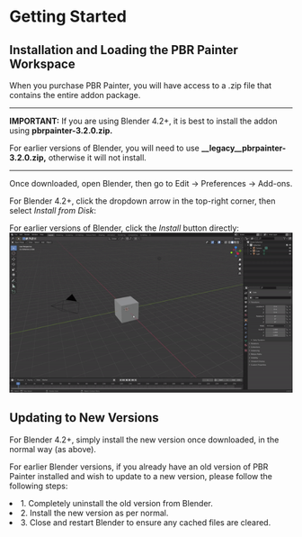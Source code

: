 # Getting Started

## Installation and Loading the PBR Painter Workspace

When you purchase PBR Painter, you will have access to a .zip file that contains the entire addon package.

*************

**IMPORTANT:** If you are using Blender 4.2+, it is best to install the addon using **pbrpainter-3.2.0.zip.**

For earlier versions of Blender, you will need to use **__legacy__pbrpainter-3.2.0.zip,** otherwise it will not install.

*************

Once downloaded, open Blender, then go to Edit -> Preferences -> Add-ons.

For Blender 4.2+, click the dropdown arrow in the top-right corner, then select *Install from Disk*:

For earlier versions of Blender, click the *Install* button directly:
![Screenshot](img/installation.gif)

## Updating to New Versions

For Blender 4.2+, simply install the new version once downloaded, in the normal way (as above).

For earlier Blender versions, if you already have an old version of PBR Painter installed and wish to update to a new version, please follow the following steps:
<p><li> 1. Completely uninstall the old version from Blender. </li>
<li> 2. Install the new version as per normal. </li>
<li> 3. Close and restart Blender to ensure any cached files are cleared. </li></p>
